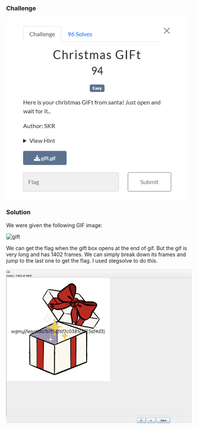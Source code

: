 ### Challenge

![Challenge](./challenge.png)


### Solution

We were given the following GIF image:

![gift](./gift.gif)


We can get the flag when the gift box opens at the end of gif. But the gif is very long and has 1402 frames. We can simply break down its frames and jump to the last one to get the flag. I used stegsolve to do this.

![flag](./flag.png)